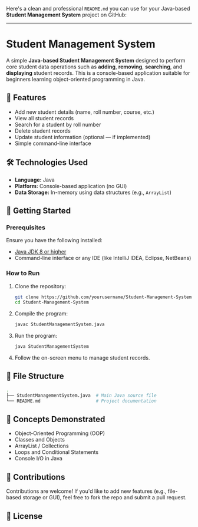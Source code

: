 Here's a clean and professional `README.md` you can use for your Java-based **Student Management System** project on GitHub:

---

# Student Management System

A simple **Java-based Student Management System** designed to perform core student data operations such as **adding**, **removing**, **searching**, and **displaying** student records. This is a console-based application suitable for beginners learning object-oriented programming in Java.

## 📌 Features

* Add new student details (name, roll number, course, etc.)
* View all student records
* Search for a student by roll number
* Delete student records
* Update student information (optional — if implemented)
* Simple command-line interface

## 🛠️ Technologies Used

* **Language:** Java
* **Platform:** Console-based application (no GUI)
* **Data Storage:** In-memory using data structures (e.g., `ArrayList`)

## 🚀 Getting Started

### Prerequisites

Ensure you have the following installed:

* [Java JDK 8 or higher](https://www.oracle.com/java/technologies/javase-downloads.html)
* Command-line interface or any IDE (like IntelliJ IDEA, Eclipse, NetBeans)

### How to Run

1. Clone the repository:

   ```bash
   git clone https://github.com/yourusername/Student-Management-System.git
   cd Student-Management-System
   ```

2. Compile the program:

   ```bash
   javac StudentManagementSystem.java
   ```

3. Run the program:

   ```bash
   java StudentManagementSystem
   ```

4. Follow the on-screen menu to manage student records.

## 📂 File Structure

```bash
.
├── StudentManagementSystem.java  # Main Java source file
└── README.md                     # Project documentation
```

## 🧠 Concepts Demonstrated

* Object-Oriented Programming (OOP)
* Classes and Objects
* ArrayList / Collections
* Loops and Conditional Statements
* Console I/O in Java

## 🙌 Contributions

Contributions are welcome! If you'd like to add new features (e.g., file-based storage or GUI), feel free to fork the repo and submit a pull request.

## 📃 License

